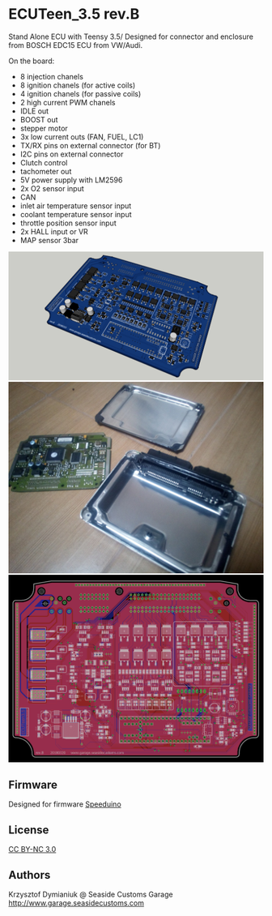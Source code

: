 # ECUTeen_3.5 rev.B

Stand Alone ECU with Teensy 3.5/ Designed for connector and enclosure from BOSCH EDC15 ECU from VW/Audi. 

On the board:
- 8 injection chanels
- 8 ignition chanels (for active coils)
- 4 ignition chanels (for passive coils)
- 2 high current PWM chanels
- IDLE out
- BOOST out
- stepper motor 
- 3x low current outs (FAN, FUEL, LC1)
- TX/RX pins on external connector (for BT)
- I2C pins on external connector
- Clutch control
- tachometer out
- 5V power supply with LM2596
- 2x O2 sensor input
- CAN
- inlet air temperature sensor input
- coolant temperature sensor input
- throttle position sensor input
- 2x HALL input or VR
- MAP sensor 3bar

![Board](renders/1.jpg?raw=true "Board")
![Enclosure](renders/2.jpg?raw=true "Enclosure")
![Board](renders/all_layers_20180320.png?raw=true "Board")

## Firmware

Designed for firmware
[Speeduino](https://speeduino.com/forum/viewtopic.php?f=13&t=1593)

## License

[CC BY-NC 3.0](https://creativecommons.org/licenses/by-nc/3.0/)

## Authors

Krzysztof Dymianiuk @ Seaside Customs Garage
http://www.garage.seasidecustoms.com
